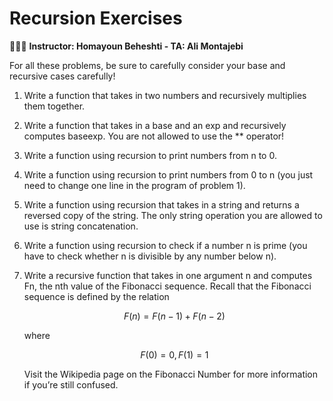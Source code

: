 # Recursion Exercises
👨🏻‍🏫 **Instructor: Homayoun Beheshti -  TA: Ali Montajebi**

For all these problems, be sure to carefully consider your base and recursive cases carefully!

1. Write a function that takes in two numbers and recursively multiplies them together.
2. Write a function that takes in a base and an exp and recursively computes baseexp. You are not allowed to use the ** operator!
3. Write a function using recursion to print numbers from n to 0.
4. Write a function using recursion to print numbers from 0 to n (you just need to change one line in the program of problem 1).
5. Write a function using recursion that takes in a string and returns a reversed copy of the string. The only string operation you are allowed to use is string concatenation.
6. Write a function using recursion to check if a number n is prime (you have to check whether n is divisible by any number below n).
7.  Write a recursive function that takes in one argument n and computes Fn, the nth value of the Fibonacci sequence. Recall that the Fibonacci sequence is defined by the relation


    $$F(n) = F(n-1) + F(n-2)$$


    where


    $$F(0) = 0   ,   F(1) = 1$$


    Visit the Wikipedia page on the Fibonacci Number for more information if you’re still confused.


